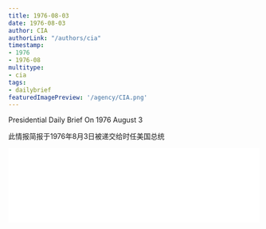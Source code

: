```yaml
---
title: 1976-08-03
date: 1976-08-03
author: CIA 
authorLink: "/authors/cia"
timestamp: 
- 1976
- 1976-08
multitype: 
- cia
tags: 
- dailybrief
featuredImagePreview: '/agency/CIA.png'
---
```



Presidential Daily Brief On 1976 August 3

此情报简报于1976年8月3日被递交给时任美国总统

<!--more-->





<div id="over" style="width:100%; overflow:hidden"> <iframe id="sFrame" name="sFrame" frameborder="no" border="0"  allowfullscreen marginwidth="0" scrolling="no" src = " /CIA/1976-08-03.html "  style = " position:absulute; width: 806px; top: 300;" > </iframe> </div>